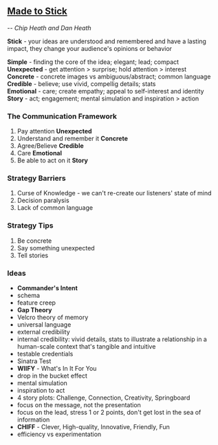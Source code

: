 ## [Made to Stick](/made-to-stick.md)
-- *Chip Heath and Dan Heath*


**Stick** - your ideas are understood and remembered and have a lasting impact, they change your audience's opinions or behavior

**Simple**     - finding the core of the idea; elegant; lead; compact  
**Unexpected** - get attention > surprise; hold attention > interest  
**Concrete**   - concrete images vs ambiguous/abstract; common language  
**Credible**   - believe; use vivid, compellig details; stats  
**Emotional**  - care; create empathy; appeal to self-interest and identity  
**Story**      - act; engagement; mental simulation and inspiration > action  


### The Communication Framework
1. Pay attention                 **Unexpected**
2. Understand and remember it    **Concrete**
3. Agree/Believe                 **Credible**
4. Care                          **Emotional**
5. Be able to act on it          **Story**


### Strategy Barriers
1. Curse of Knowledge - we can't re-create our listeners' state of mind
2. Decision paralysis
3. Lack of common language


### Strategy Tips
1. Be concrete
2. Say something unexpected
3. Tell stories


### Ideas
- **Commander's Intent**
- schema
- feature creep
- **Gap Theory**
- Velcro theory of memory
- universal language
- external credibility
- internal credibility: vivid details, stats to illustrate a relationship in a human-scale context that's tangible and intuitive
- testable credentials
- Sinatra Test
- **WIIFY** - What's In It For You
- drop in the bucket effect
- mental simulation
- inspiration to act
- 4 story plots: Challenge, Connection, Creativity, Springboard
- focus on the message, not the presentation
- focus on the lead, stress 1 or 2 points, don't get lost in the sea of information
- **CHIFF** - Clever, High-quality, Innovative, Friendly, Fun
- efficiency vs experimentation